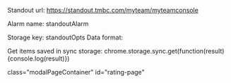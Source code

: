 Standout url: https://standout.tmbc.com/myteam/myteamconsole

Alarm name: standoutAlarm

Storage key: standoutOpts
Data format: 


Get items saved in sync storage: chrome.storage.sync.get(function(result){console.log(result)})


class="modalPageContainer"
id="rating-page"